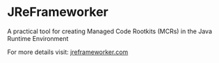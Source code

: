 # JReFrameworker
A practical tool for creating Managed Code Rootkits (MCRs) in the Java Runtime Environment

For more details visit: [jreframeworker.com](https://jreframeworker.com/)
